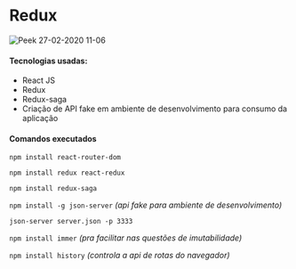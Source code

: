 # Redux

![Peek 27-02-2020 11-06](https://user-images.githubusercontent.com/56132780/75452618-64684700-5951-11ea-8890-dedf3744b5de.gif)

#### Tecnologias usadas:
- React JS
- Redux
- Redux-saga
- Criação de API fake em ambiente de desenvolvimento para consumo da aplicação



#### Comandos executados

`npm install react-router-dom`

`npm install redux react-redux`

`npm install redux-saga`

`npm install -g json-server` *(api fake para ambiente de desenvolvimento)*

`json-server server.json -p 3333`

`npm install immer` *(pra facilitar nas questões de imutabilidade)*

`npm install history` *(controla a api de rotas do navegador)*
